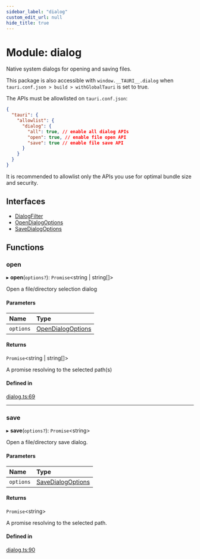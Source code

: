 ```yaml
---
sidebar_label: "dialog"
custom_edit_url: null
hide_title: true
---
```


# Module: dialog

Native system dialogs for opening and saving files.

This package is also accessible with `window.__TAURI__.dialog` when `tauri.conf.json > build > withGlobalTauri` is set to true.

The APIs must be allowlisted on `tauri.conf.json`:
```json
{
  "tauri": {
    "allowlist": {
      "dialog": {
        "all": true, // enable all dialog APIs
        "open": true, // enable file open API
        "save": true // enable file save API
      }
    }
  }
}
```
It is recommended to allowlist only the APIs you use for optimal bundle size and security.

## Interfaces

- [DialogFilter](../interfaces/dialog.dialogfilter.md)
- [OpenDialogOptions](../interfaces/dialog.opendialogoptions.md)
- [SaveDialogOptions](../interfaces/dialog.savedialogoptions.md)

## Functions

### open

▸ **open**(`options?`): `Promise`<string \| string[]\>

Open a file/directory selection dialog

#### Parameters

| Name | Type |
| :------ | :------ |
| `options` | [OpenDialogOptions](../interfaces/dialog.opendialogoptions.md) |

#### Returns

`Promise`<string \| string[]\>

A promise resolving to the selected path(s)

#### Defined in

[dialog.ts:69](https://github.com/tauri-apps/tauri/blob/01d4ada/tooling/api/src/dialog.ts#L69)

___

### save

▸ **save**(`options?`): `Promise`<string\>

Open a file/directory save dialog.

#### Parameters

| Name | Type |
| :------ | :------ |
| `options` | [SaveDialogOptions](../interfaces/dialog.savedialogoptions.md) |

#### Returns

`Promise`<string\>

A promise resolving to the selected path.

#### Defined in

[dialog.ts:90](https://github.com/tauri-apps/tauri/blob/01d4ada/tooling/api/src/dialog.ts#L90)
